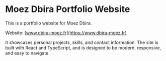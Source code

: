 
# Moez Dbira Portfolio Website


This is a portfolio website for Moez Dbira.

Website: [www.dbira-moez.fr](https://www.dbira-moez.fr)

It showcases personal projects, skills, and contact information. The site is built with React and TypeScript, and is designed to be modern, responsive, and easy to navigate.
